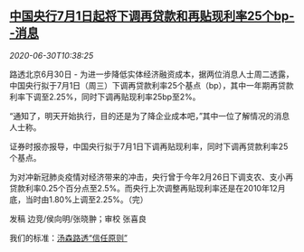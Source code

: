 <!--1593516196000-->
[中国央行7月1日起将下调再贷款和再贴现利率25个bp--消息](https://cn.reuters.com/article/china-cen-july-rate-cut-0630-idCNKBS2411JT)
------

<div><i>2020-06-30T10:38:25</i></div><div class="StandardArticleBody_body"><p>路透北京6月30日 - 为进一步降低实体经济融资成本，据两位消息人士周二透露，中国央行拟于7月1日（周三）下调再贷款利率25个基点（bp），其中一年期再贷款利率下调至2.25%，同时下调再贴现利率25bp至2%。 </p><p>“通知了，明天开始执行，目的还是为了降企业成本吧，”其中一位了解情况的消息人士称。     </p><p>证券时报亦报导，中国央行拟于7月1日下调再贴现利率，同时下调再贷款利率25个基点。 </p><p>为对冲新冠肺炎疫情对经济带来的冲击，央行曾于今年2月26日下调支农、支小再贷款利率0.25个百分点至2.5%。而央行上次调整再贴现利率还是在2010年12月底，当时由1.80%上调至2.25%。（完） </p><div class="Attribution_container"><div class="Attribution_attribution"><p class="Attribution_content">发稿 边竞/侯向明/张晓翀；审校 张喜良 </p></div></div><div class="StandardArticleBody_trustBadgeContainer"><span class="StandardArticleBody_trustBadgeTitle">我们的标准：</span><span class="trustBadgeUrl"><a href="https://www.thomsonreuters.cn/content/dam/openweb/documents/pdf/china/brochures/about-us-1.pdf">汤森路透“信任原则”</a></span></div></div>
